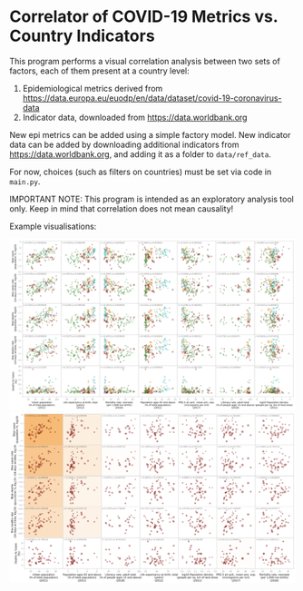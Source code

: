 
# Correlator of COVID-19 Metrics vs. Country Indicators

This program performs a visual correlation analysis between two sets of factors, each of them present at a country level:
 1. Epidemiological metrics derived from https://data.europa.eu/euodp/en/data/dataset/covid-19-coronavirus-data
 2. Indicator data, downloaded from https://data.worldbank.org
 
 New epi metrics can be added using a simple factory model. New indicator data can be added by downloading additional indicators from https://data.worldbank.org, and adding it as a folder to `data/ref_data`.
 
 For now, choices (such as filters on countries) must be set via code in `main.py`.
 
 IMPORTANT NOTE: This program is intended as an exploratory analysis tool only. Keep in mind that correlation does not mean causality! 
 
 Example visualisations:
 
![World](example_images/World.png?raw=true "World")
![Africa](example_images/Africa.png?raw=true "Africa")
